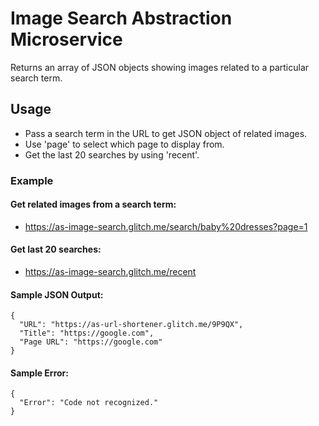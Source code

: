 # Image Search Abstraction Microservice
Returns an array of JSON objects showing images related to a particular search term.

## Usage
* Pass a search term in the URL to get JSON object of related images.
* Use 'page' to select which page to display from.
* Get the last 20 searches by using 'recent'.

### Example
#### Get related images from a search term:
* https://as-image-search.glitch.me/search/baby%20dresses?page=1

#### Get last 20 searches:
* https://as-image-search.glitch.me/recent

#### Sample JSON Output:

``` 
{ 
  "URL": "https://as-url-shortener.glitch.me/9P9QX", 
  "Title": "https://google.com",
  "Page URL": "https://google.com"
} 
```

#### Sample Error:
```
{
  "Error": "Code not recognized."
}
```



